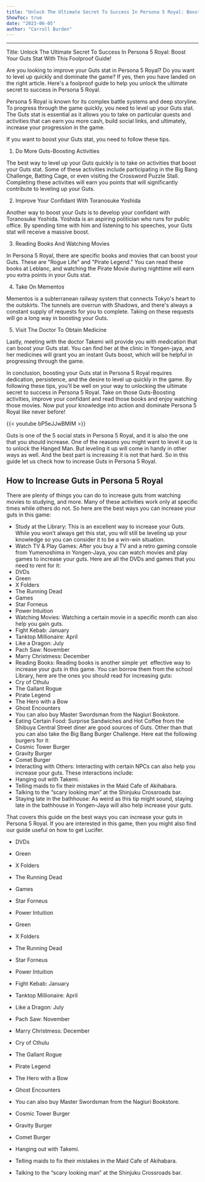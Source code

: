 ```yaml
---
title: "Unlock The Ultimate Secret To Success In Persona 5 Royal: Boost Your Guts Stat With This Foolproof Guide!"
ShowToc: true 
date: "2023-06-05"
author: "Carroll Burden"
---
```

*****
Title: Unlock The Ultimate Secret To Success In Persona 5 Royal: Boost Your Guts Stat With This Foolproof Guide!

Are you looking to improve your Guts stat in Persona 5 Royal? Do you want to level up quickly and dominate the game? If yes, then you have landed on the right article. Here's a foolproof guide to help you unlock the ultimate secret to success in Persona 5 Royal.

Persona 5 Royal is known for its complex battle systems and deep storyline. To progress through the game quickly, you need to level up your Guts stat. The Guts stat is essential as it allows you to take on particular quests and activities that can earn you more cash, build social links, and ultimately, increase your progression in the game.

If you want to boost your Guts stat, you need to follow these tips.

1. Do More Guts-Boosting Activities

The best way to level up your Guts quickly is to take on activities that boost your Guts stat. Some of these activities include participating in the Big Bang Challenge, Batting Cage, or even visiting the Crossword Puzzle Stall. Completing these activities will earn you points that will significantly contribute to leveling up your Guts.

2. Improve Your Confidant With Toranosuke Yoshida

Another way to boost your Guts is to develop your confidant with Toranosuke Yoshida. Yoshida is an aspiring politician who runs for public office. By spending time with him and listening to his speeches, your Guts stat will receive a massive boost.

3. Reading Books And Watching Movies

In Persona 5 Royal, there are specific books and movies that can boost your Guts. These are "Rogue Life" and "Pirate Legend." You can read these books at Leblanc, and watching the Pirate Movie during nighttime will earn you extra points in your Guts stat.

4. Take On Mementos

Mementos is a subterranean railway system that connects Tokyo's heart to the outskirts. The tunnels are overrun with Shadows, and there's always a constant supply of requests for you to complete. Taking on these requests will go a long way in boosting your Guts.

5. Visit The Doctor To Obtain Medicine

Lastly, meeting with the doctor Takemi will provide you with medication that can boost your Guts stat. You can find her at the clinic in Yongen-jaya, and her medicines will grant you an instant Guts boost, which will be helpful in progressing through the game.

In conclusion, boosting your Guts stat in Persona 5 Royal requires dedication, persistence, and the desire to level up quickly in the game. By following these tips, you'll be well on your way to unlocking the ultimate secret to success in Persona 5 Royal. Take on those Guts-Boosting activities, improve your confidant and read those books and enjoy watching those movies. Now put your knowledge into action and dominate Persona 5 Royal like never before!

{{< youtube bP5eJJwBMIM >}} 



Guts is one of the 5 social stats in Persona 5 Royal, and it is also the one that you should increase. One of the reasons you might want to level it up is to unlock the Hanged Man. But leveling it up will come in handy in other ways as well. And the best part is increasing it is not that hard. So in this guide let us check how to increase Guts in Persona 5 Royal.
 
## How to Increase Guts in Persona 5 Royal
 

 
There are plenty of things you can do to increase guts from watching movies to studying, and more. Many of these activities work only at specific times while others do not. So here are the best ways you can increase your guts in this game:
 
- Study at the Library: This is an excellent way to increase your Guts. While you won’t always get this stat, you will still be leveling up your knowledge so you can consider it to be a win-win situation.
 - Watch TV & Play Games: After you buy a TV and a retro gaming console from Yumenoshima in Yongen-Jaya, you can watch movies and play games to increase your guts. Here are all the DVDs and games that you need to rent for it:
 - DVDs
 - Green
 - X Folders
 - The Running Dead
 - Games
 - Star Forneus
 - Power Intuition
 - Watching Movies: Watching a certain movie in a specific month can also help you gain guts.
 - Fight Kebab: January
 - Tanktop Millionaire: April
 - Like a Dragon: July
 - Pach Saw: November
 - Marry Christmess: December
 - Reading Books: Reading books is another simple yet  effective way to increase your guts in this game. You can borrow them from the school Library, here are the ones you should read for increasing guts:
 - Cry of Cthulu
 - The Gallant Rogue
 - Pirate Legend
 - The Hero with a Bow
 - Ghost Encounters
 - You can also buy Master Swordsman from the Nagiuri Bookstore.
 - Eating Certain Food: Surprise Sandwiches and Hot Coffee from the Shibuya Central Street diner are good sources of Guts. Other than that you can also take the Big Bang Burger Challenge. Here eat the following burgers for it:
 - Cosmic Tower Burger
 - Gravity Burger
 - Comet Burger
 - Interacting with Others: Interacting with certain NPCs can also help you increase your guts. These interactions include:
 - Hanging out with Takemi.
 - Telling maids to fix their mistakes in the Maid Cafe of Akihabara.
 - Talking to the “scary looking man” at the Shinjuku Crossroads bar.
 - Staying late in the bathhouse: As weird as this tip might sound, staying late in the bathhouse in Yongen-Jaya will also help increase your guts.

 
That covers this guide on the best ways you can increase your guts in Persona 5 Royal. If you are interested in this game, then you might also find our guide useful on how to get Lucifer.
 
- DVDs
 - Green
 - X Folders
 - The Running Dead
 - Games
 - Star Forneus
 - Power Intuition

 
- Green
 - X Folders
 - The Running Dead

 
- Star Forneus
 - Power Intuition

 
- Fight Kebab: January
 - Tanktop Millionaire: April
 - Like a Dragon: July
 - Pach Saw: November
 - Marry Christmess: December

 
- Cry of Cthulu
 - The Gallant Rogue
 - Pirate Legend
 - The Hero with a Bow
 - Ghost Encounters
 - You can also buy Master Swordsman from the Nagiuri Bookstore.

 
- Cosmic Tower Burger
 - Gravity Burger
 - Comet Burger

 
- Hanging out with Takemi.
 - Telling maids to fix their mistakes in the Maid Cafe of Akihabara.
 - Talking to the “scary looking man” at the Shinjuku Crossroads bar.





